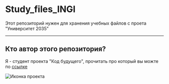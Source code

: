 # Study_files_INGI

Этот репозиторий нужен для хранения учебных файлов с проета "Университет 2035"

---

## Кто автор этого репозитория?

Я - студент проекта "Код будущего", прочитать про который вы можте по [ссылке](https://inginirium-online.ru/courses)

![Иконка проекта](https://inginirium-online.ru/assets/ingi_logo.png)
